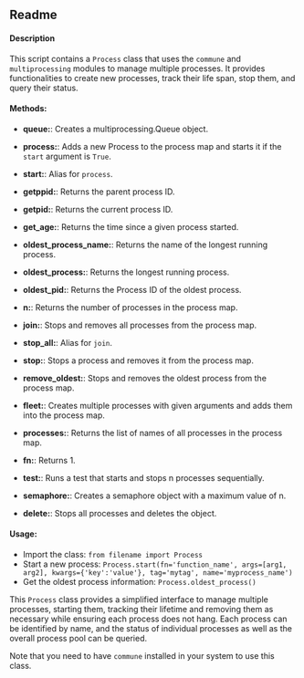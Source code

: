 ## Readme

#### Description
This script contains a `Process` class that uses the `commune` and `multiprocessing` modules to manage multiple processes. It provides functionalities to create new processes, track their life span, stop them, and query their status.

#### Methods:

- **queue:**: Creates a multiprocessing.Queue object.

- **process:**: Adds a new Process to the process map and starts it if the `start` argument is `True`.

- **start:**: Alias for `process`.

- **getppid:**: Returns the parent process ID.

- **getpid:**: Returns the current process ID.

- **get_age:**: Returns the time since a given process started.

- **oldest_process_name:**: Returns the name of the longest running process.

- **oldest_process:**: Returns the longest running process.

- **oldest_pid:**: Returns the Process ID of the oldest process.

- **n:**: Returns the number of processes in the process map.

- **join:**: Stops and removes all processes from the process map.

- **stop_all:**: Alias for `join`.

- **stop:**: Stops a process and removes it from the process map.

- **remove_oldest:**: Stops and removes the oldest process from the process map.

- **fleet:**: Creates multiple processes with given arguments and adds them into the process map.

- **processes:**: Returns the list of names of all processes in the process map.

- **fn:**: Returns 1.

- **test:**: Runs a test that starts and stops n processes sequentially.

- **semaphore:**: Creates a semaphore object with a maximum value of n.

- **__delete__:**: Stops all processes and deletes the object.

#### Usage:
- Import the class: `from filename import Process`
- Start a new process: `Process.start(fn='function_name', args=[arg1, arg2], kwargs={'key':'value'}, tag='mytag', name='myprocess_name')`
- Get the oldest process information: `Process.oldest_process()`

This `Process` class provides a simplified interface to manage multiple processes, starting them, tracking their lifetime and removing them as necessary while ensuring each process does not hang. Each process can be identified by name, and the status of individual processes as well as the overall process pool can be queried.

Note that you need to have `commune` installed in your system to use this class.
